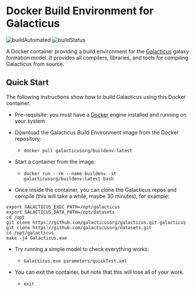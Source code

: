 # Docker Build Environment for Galacticus

![buildAutomated](https://img.shields.io/docker/cloud/automated/galacticusorg/buildenv) ![buildStatus](https://img.shields.io/docker/cloud/build/galacticusorg/buildenv)

A Docker container providing a build environment for the [Galacticus](https://github.com/galacticusorg/galacticus) galaxy formation model. It provides all compilers, libraries, and tools for compiling Galacticus from source.

## Quick Start

The following instructions show how to build Galacticus using this Docker container.

* Pre-requisite: you must have a [Docker](https://www.docker.com/) engine installed and running on your system

* Download the Galacticus Build Environment image from the Docker repository:
  * `docker pull galacticusorg/buildenv:latest`
  
* Start a container from the image:
  * `docker run --rm --name buildenv -it galacticusorg/buildenv:latest bash`

* Once inside the container, you can clone the Galacticus repos and compile (this will take a while, maybe 30 minutes), for example:
```
export GALACTICUS_EXEC_PATH=/opt/galacticus
export GALACTICUS_DATA_PATH=/opt/datasets
cd /opt
git clone https://github.com/galacticusorg/galacticus.git galacticus
git clone https://github.com/galacticusorg/datasets.git
cd /opt/galacticus
make -j4 Galacticus.exe
```

* Try running a simple model to check everything works:
  * `Galacticus.exe parameters/quickTest.xml`

* You can exit the container, but note that this will lose all of your work.
  * `exit`
